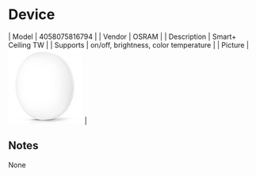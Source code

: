 
# Device

| Model | 4058075816794  |
| Vendor  | OSRAM  |
| Description | Smart+ Ceiling TW |
| Supports | on/off, brightness, color temperature |
| Picture | ![../images/devices/4058075816794.jpg](../images/devices/4058075816794.jpg) |

## Notes

None
